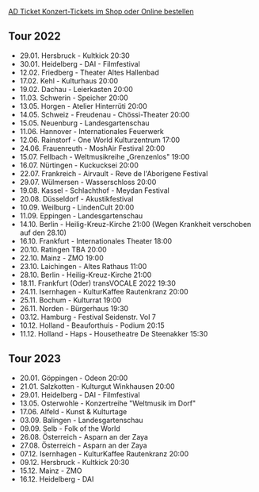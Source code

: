[AD Ticket Konzert-Tickets im Shop oder Online bestellen](http://www.adticket.de/Sedaa.html) 

## Tour 2022
- 29.01. Hersbruck - Kultkick 20:30
- 30.01. Heidelberg - DAI - Filmfestival
- 12.02. Friedberg - Theater Altes Hallenbad 
- 17.02. Kehl - Kulturhaus 20:00  
- 19.02. Dachau - Leierkasten 20:00
- 11.03. Schwerin - Speicher 20:00 
- 13.05. Horgen -  Atelier Hinterrüti 20:00
- 14.05. Schweiz - Freudenau - Chössi-Theater 20:00
- 15.05. Neuenburg - Landesgartenschau
- 11.06. Hannover - Internationales Feuerwerk
- 12.06. Rainstorf - One World Kulturzentrum 17:00
- 24.06. Frauenreuth - MoshAir Festival 20:00
- 15.07. Fellbach -  Weltmusikreihe „Grenzenlos" 19:00
- 16.07. Nürtingen - Kuckucksei 20:00 
- 22.07. Frankreich - Airvault - Reve de l'Aborigene Festival
- 29.07. Wülmersen - Wasserschloss 20:00 
- 19.08. Kassel - Schlachthof - Meydan Festival
- 20.08. Düsseldorf - Akustikfestival 
- 10.09. Weilburg - LindenCult 20:00 
- 11.09. Eppingen - Landesgartenschau 
- 14.10. Berlin - Heilig-Kreuz-Kirche 21:00 (Wegen Krankheit verschoben auf den 28.10)
- 16.10. Frankfurt - Internationales Theater 18:00
- 20.10. Ratingen TBA 20:00
- 22.10. Mainz - ZMO 19:00
- 23.10. Laichingen - Altes Rathaus 11:00
- 28.10. Berlin - Heilig-Kreuz-Kirche 21:00
- 18.11. Frankfurt (Oder) transVOCALE 2022 19:30
- 24.11. Isernhagen - KulturKaffee Rautenkranz 20:00
- 25.11. Bochum - Kulturrat 19:00 
- 26.11. Norden - Bürgerhaus 19:30
- 03.12. Hamburg - Festival Seidenstr. Vol 7
- 10.12. Holland - Beauforthuis - Podium 20:15
- 11.12. Holland - Haps - Housetheatre De Steenakker 15:30
  
## Tour 2023
- 20.01. Göppingen - Odeon 20:00 
- 21.01. Salzkotten - Kulturgut Winkhausen 20:00
- 29.01. Heidelberg - DAI - Filmfestival
- 13.05. Osterwohle - Konzertreihe "Weltmusik im Dorf"
- 17.06. Alfeld - Kunst & Kulturtage
- 03.09. Balingen - Landesgartenschau
- 09.09. Selb - Folk of the World
- 26.08. Österreich - Asparn an der Zaya
- 27.08. Österreich - Asparn an der Zaya
- 07.12. Isernhagen - KulturKaffee Rautenkranz 20:00
- 09.12. Hersbruck - Kultkick 20:30
- 15.12. Mainz - ZMO
- 16.12. Heidelberg - DAI 
